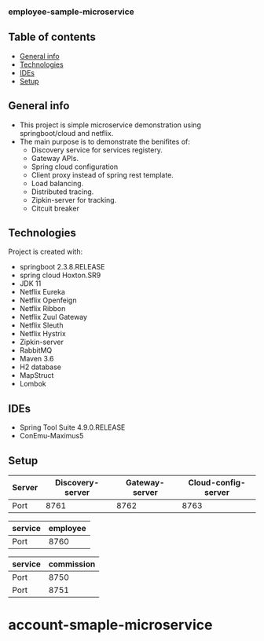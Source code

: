 ### employee-sample-microservice

## Table of contents
* [General info](#general-info)
* [Technologies](#technologies)
* [IDEs](#ides)
* [Setup](#setup)

## General info
* This project is simple microservice demonstration using springboot/cloud and netflix.
* The main purpose is to demonstrate the benifites of:
	- Discovery service for services registery.
	- Gateway APIs.
	- Spring cloud configuration
	- Client proxy instead of spring rest template.
	- Load balancing.
	- Distributed tracing.
	- Zipkin-server for tracking.
	- Citcuit breaker
	
## Technologies
Project is created with:
* springboot 2.3.8.RELEASE
* spring cloud Hoxton.SR9
* JDK 11
* Netflix Eureka
* Netflix Openfeign
* Netflix Ribbon
* Netflix Zuul Gateway
* Netflix Sleuth
* Netflix Hystrix
* Zipkin-server
* RabbitMQ
* Maven 3.6
* H2 database
* MapStruct
* Lombok

## IDEs
* Spring Tool Suite 4.9.0.RELEASE
* ConEmu-Maximus5 

## Setup
| Server | Discovery-server | Gateway-server | Cloud-config-server |
|--------|------------------|----------------|---------------------|
| Port   |  8761            | 8762           | 8763                |

| service | employee         |
|---------|------------------|
| Port    |  8760            |

| service | commission       |
|---------|------------------|
| Port    |  8750            |
| Port    |  8751            |

# account-smaple-microservice